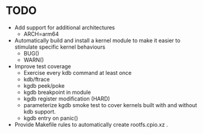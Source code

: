 TODO
====

 * Add support for additional architectures
   - ARCH=arm64
 * Automatically build and install a kernel module to make it easier to
   stimulate specific kernel behaviours
   - BUG()
   - WARN()
 * Improve test coverage
   - Exercise every kdb command at least once
   - kdb/ftrace
   - kgdb peek/poke
   - kgdb breakpoint in module
   - kgdb register modification (HARD)
   - parameterize kgdb smoke test to cover kernels built with and
     without kdb support.
   - kgdb entry on panic()
 * Provide Makefile rules to automatically create rootfs.cpio.xz .
